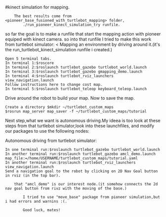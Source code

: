 #kinect simulation for mapping.

        The best results come from <pioneer_base_fusioned_with_turtlebot_mapping> folder, 
            ./run_pioneer_kinect_simulation_try runfile.
            
           
so far the goal is to make a runfile that start the mapping action with pioneer equiped with kinect camera.
so into that runfile I tried to make this work from turtlebot simulator:
< Mapping an environment by driving around it.(it's the run_turtlebot_kinect_simulation runfile i created.)

    Open 5 terminal tabs.
    In terminal 1:$roscore
    In terminal 2:$roslaunch turtlebot_gazebo turtlebot_world.launch
    In terminal 3:$roslaunch turtlebot_gazebo gmapping_demo.launch
    In terminal 4:$roslaunch turtlebot_rviz_launchers view_navigation.launch
    Follow instructions here to change cost map.
    In terminal 5:$roslaunch turtlebot_teleop keyboard_teleop.launch
Drive around the robot to build your map. Now to save the map.

    Create a directory $mkdir ~/turtlebot_custom_maps
    $rosrun map_server map_saver -f ~/turtlebot_custom_maps/tutorial
>

Next step,what we want is autonomous driving.My ideea is too look at these steps from that turtlebot simulator,look into these launchfiles, and modify our packages to use the following nodes:

 Autonomous driving from turtlebot simulator:

    In one terminal run:$roslaunch turtlebot_gazebo turtlebot_world.launch
    In another terminal run:$roslaunch turtlebot_gazebo amcl_demo.launch map_file:=/home/USERNAME/turtlebot_custom_maps/tutorial.yaml
    In another terminal run:$roslaunch turtlebot_rviz_launchers view_navigation.launch
    Send a navigation goal to the robot by clicking on 2D Nav Goal button in rviz (in the top bar).
		
		that "amcl_demo" is our interest node.(it somehow connects the 2d nav goal button from rivz with the moving of the base.)
		
			I tried to use "move_base" package from pioneer simulation,but i had errors and warnins :(.
			
			Good luck, mates!

            

